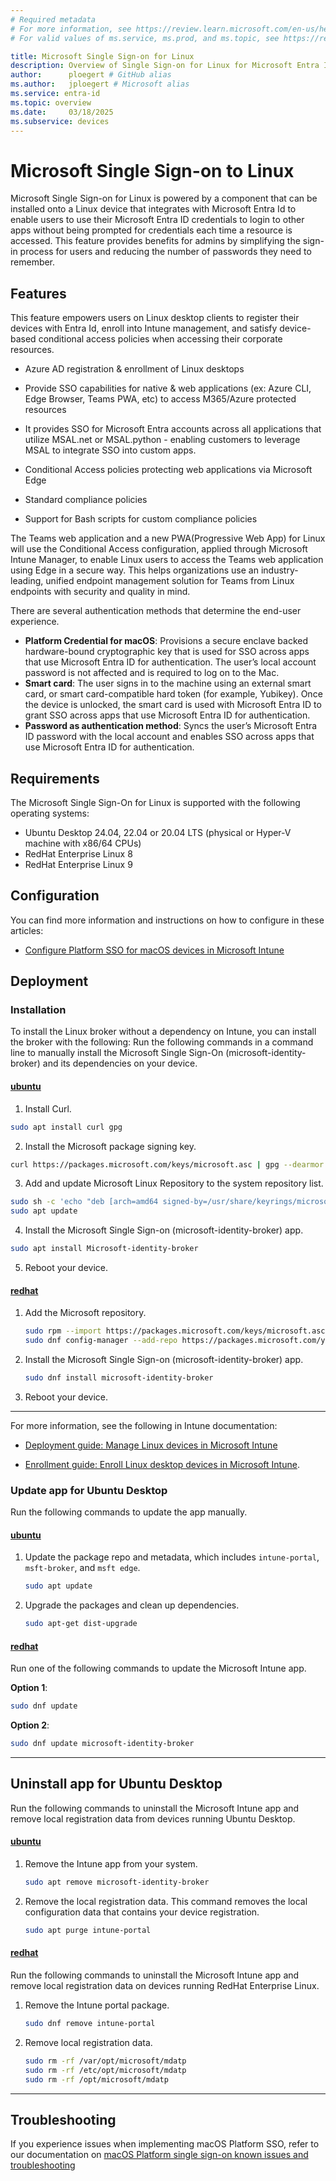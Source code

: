 ```yaml
---
# Required metadata
# For more information, see https://review.learn.microsoft.com/en-us/help/platform/learn-editor-add-metadata?branch=main
# For valid values of ms.service, ms.prod, and ms.topic, see https://review.learn.microsoft.com/en-us/help/platform/metadata-taxonomies?branch=main

title: Microsoft Single Sign-on for Linux
description: Overview of Single Sign-on for Linux for Microsoft Entra ID registered devices.
author:      ploegert # GitHub alias
ms.author:   jploegert # Microsoft alias
ms.service: entra-id
ms.topic: overview
ms.date:     03/18/2025
ms.subservice: devices
---
```


# Microsoft Single Sign-on to Linux


Microsoft Single Sign-on for Linux is powered by a component that can be installed onto a Linux device that integrates with Microsoft Entra Id to enable users to use their Microsoft Entra ID credentials to login to other apps without being prompted for credentials each time a resource is accessed. This feature provides benefits for admins by simplifying the sign-in process for users and reducing the number of passwords they need to remember. 

## Features

This feature empowers users on Linux desktop clients to register their devices with Entra Id, enroll into Intune management, and satisfy device-based conditional access policies when accessing their corporate resources.

- Azure AD registration & enrollment of Linux desktops

- Provide SSO capabilities for native & web applications (ex: Azure CLI, Edge Browser, Teams PWA, etc) to access M365/Azure protected resources

- It provides SSO for Microsoft Entra accounts across all applications that utilize MSAL.net or MSAL.python - enabling customers to leverage MSAL to integrate SSO into custom apps.

- Conditional Access policies protecting web applications via Microsoft Edge

- Standard compliance policies

- Support for Bash scripts for custom compliance policies

The Teams web application and a new PWA(Progressive Web App) for Linux will use the Conditional Access configuration, applied through Microsoft Intune Manager, to enable Linux users to access the Teams web application using Edge in a secure way. This helps organizations use an industry-leading, unified endpoint management solution for Teams from Linux endpoints with security and quality in mind.

There are several authentication methods that determine the end-user experience.

* **Platform Credential for macOS**: Provisions a secure enclave backed hardware-bound cryptographic key that is used for SSO across apps that use Microsoft Entra ID for authentication. The user’s local account password is not affected and is required to log on to the Mac.
* **Smart card**: The user signs in to the machine using an external smart card, or smart card-compatible hard token (for example, Yubikey). Once the device is unlocked, the smart card is used with Microsoft Entra ID to grant SSO across apps that use Microsoft Entra ID for authentication.
* **Password as authentication method**: Syncs the user’s Microsoft Entra ID password with the local account and enables SSO across apps that use Microsoft Entra ID for authentication.


## Requirements

The Microsoft Single Sign-On for Linux is supported with the following operating systems:  
- Ubuntu Desktop 24.04, 22.04 or 20.04 LTS (physical or Hyper-V machine with x86/64 CPUs)  
 - RedHat Enterprise Linux 8  
 - RedHat Enterprise Linux 9

## Configuration

You can find more information and instructions on how to configure in these articles:
- [Configure Platform SSO for macOS devices in Microsoft Intune](/mem/intune/configuration/platform-sso-macos)

## Deployment

### Installation

To install the Linux broker without a dependency on Intune, you can install the broker with the following:
Run the following commands in a command line to manually install the Microsoft Single Sign-On (microsoft-identity-broker) and its dependencies on your device.  

#### [ubuntu](#tab/debian-install)

1. Install Curl. 

```bash
sudo apt install curl gpg
```

2. Install the Microsoft package signing key.  

```bash
curl https://packages.microsoft.com/keys/microsoft.asc | gpg --dearmor > microsoft.gpg     sudo install -o root -g root -m 644 microsoft.gpg /usr/share/keyrings/     rm microsoft.gpg
```

3. Add and update Microsoft Linux Repository to the system repository list.

```bash
sudo sh -c 'echo "deb [arch=amd64 signed-by=/usr/share/keyrings/microsoft.gpg] https://packages.microsoft.com/ubuntu/$(lsb_release -rs)/prod $(lsb_release -cs) main" >> /etc/apt/sources.list.d/microsoft-ubuntu-$(lsb_release -cs)-prod.list'
sudo apt update
```

4. Install the Microsoft Single Sign-on (microsoft-identity-broker) app.

```bash
sudo apt install Microsoft-identity-broker
```

5. Reboot your device.  

#### [redhat](#tab/redhat-install)

1. Add the Microsoft repository.  

   ```bash
   sudo rpm --import https://packages.microsoft.com/keys/microsoft.asc
   sudo dnf config-manager --add-repo https://packages.microsoft.com/yumrepos/microsoft-rhel9.0-prod
   ```

1. Install the Microsoft Single Sign-on (microsoft-identity-broker) app.  

   ```bash
   sudo dnf install microsoft-identity-broker
   ```
   
3. Reboot your device.  

---

For more information, see the following in Intune documentation:

- [Deployment guide: Manage Linux devices in Microsoft Intune](/mem/intune-service/fundamentals/deployment-guide-platform-linux)

- [Enrollment guide: Enroll Linux desktop devices in Microsoft Intune](/mem/intune-service/fundamentals/deployment-guide-enrollment-linux).


### Update app for Ubuntu Desktop 

Run the following commands to update the app manually.    

#### [ubuntu](#tab/debian-update)

1. Update the package repo and metadata, which includes `intune-portal`, `msft-broker`, and `msft edge`.   

    ```bash
    sudo apt update
    ```

2. Upgrade the packages and clean up dependencies.  

    ```bash
    sudo apt-get dist-upgrade
    ```

#### [redhat](#tab/redhat-update)

Run one of the following commands to update the Microsoft Intune app.  

**Option 1**:  

   ```bash
   sudo dnf update
   ```

**Option 2**: 
   ```bash
   sudo dnf update microsoft-identity-broker
   ```
   
---

## Uninstall app for Ubuntu Desktop

Run the following commands to uninstall the Microsoft Intune app and remove local registration data from devices running Ubuntu Desktop.  

#### [ubuntu](#tab/debian-uninstall)

1. Remove the Intune app from your system.  

    ```bash
   sudo apt remove microsoft-identity-broker
    ```
    
2. Remove the local registration data. This command removes the local configuration data that contains your device registration.     

    ```bash
    sudo apt purge intune-portal
    ``` 

#### [redhat](#tab/redhat-uninstall)

Run the following commands to uninstall the Microsoft Intune app and remove local registration data on devices running RedHat Enterprise Linux.    

1. Remove the Intune portal package.  

   ```bash
   sudo dnf remove intune-portal
   ```
   
2. Remove local registration data.  

   ```bash
   sudo rm -rf /var/opt/microsoft/mdatp
   sudo rm -rf /etc/opt/microsoft/mdatp
   sudo rm -rf /opt/microsoft/mdatp
   ```  

---

## Troubleshooting 

If you experience issues when implementing macOS Platform SSO, refer to our documentation on [macOS Platform single sign-on known issues and troubleshooting](troubleshoot-macos-platform-single-sign-on-extension.md)
